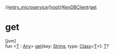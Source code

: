 //[entry_microservice](../../../index.md)/[[root]](../index.md)/[KeyDBClient](index.md)/[get](get.md)

# get

[jvm]\
fun &lt;[T](get.md) : [Any](https://kotlinlang.org/api/core/kotlin-stdlib/kotlin/-any/index.html)&gt; [get](get.md)(key: [String](https://kotlinlang.org/api/core/kotlin-stdlib/kotlin/-string/index.html), type: [Class](https://docs.oracle.com/javase/8/docs/api/java/lang/Class.html)&lt;[T](get.md)&gt;): [T](get.md)?